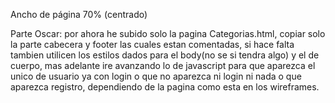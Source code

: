 Ancho de página 70% (centrado)

Parte Oscar: 
  por ahora he subido solo la pagina Categorias.html, copiar solo la parte cabecera y footer las cuales estan comentadas, si hace falta tambien utilicen los estilos dados para el body(no se si tendra algo) y el de cuerpo, mas adelante ire avanzando lo de javascript para que aparezca el unico de usuario ya con login o que no aparezca ni login ni nada o que aparezca registro, dependiendo de la pagina como esta en los wireframes.
  
  
